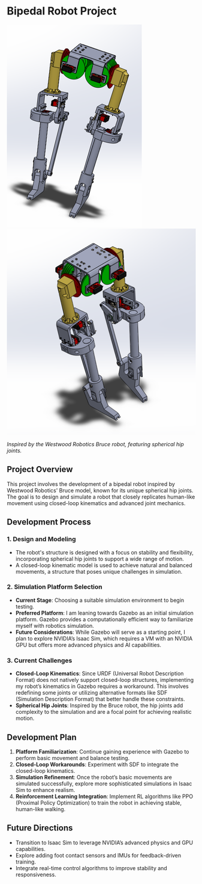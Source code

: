 # Bipedal Robot Project


![Bipedal Robot Image](img/bipedal-img2.png)
![Bipedal Robot Image](img/bipedal-img3.png)

*Inspired by the Westwood Robotics Bruce robot, featuring spherical hip joints.*

## Project Overview
This project involves the development of a bipedal robot inspired by Westwood Robotics' Bruce model, known for its unique spherical hip joints. The goal is to design and simulate a robot that closely replicates human-like movement using closed-loop kinematics and advanced joint mechanics.

## Development Process
### 1. **Design and Modeling**
- The robot's structure is designed with a focus on stability and flexibility, incorporating spherical hip joints to support a wide range of motion.
- A closed-loop kinematic model is used to achieve natural and balanced movements, a structure that poses unique challenges in simulation.

### 2. **Simulation Platform Selection**
- **Current Stage**: Choosing a suitable simulation environment to begin testing.
- **Preferred Platform**: I am leaning towards Gazebo as an initial simulation platform. Gazebo provides a computationally efficient way to familiarize myself with robotics simulation.
- **Future Considerations**: While Gazebo will serve as a starting point, I plan to explore NVIDIA’s Isaac Sim, which requires a VM with an NVIDIA GPU but offers more advanced physics and AI capabilities.

### 3. **Current Challenges**
- **Closed-Loop Kinematics**: Since URDF (Universal Robot Description Format) does not natively support closed-loop structures, implementing my robot’s kinematics in Gazebo requires a workaround. This involves redefining some joints or utilizing alternative formats like SDF (Simulation Description Format) that better handle these constraints.
- **Spherical Hip Joints**: Inspired by the Bruce robot, the hip joints add complexity to the simulation and are a focal point for achieving realistic motion.

## Development Plan
1. **Platform Familiarization**: Continue gaining experience with Gazebo to perform basic movement and balance testing.
2. **Closed-Loop Workarounds**: Experiment with SDF to integrate the closed-loop kinematics.
3. **Simulation Refinement**: Once the robot’s basic movements are simulated successfully, explore more sophisticated simulations in Isaac Sim to enhance realism.
4. **Reinforcement Learning Integration**: Implement RL algorithms like PPO (Proximal Policy Optimization) to train the robot in achieving stable, human-like walking.

## Future Directions
- Transition to Isaac Sim to leverage NVIDIA’s advanced physics and GPU capabilities.
- Explore adding foot contact sensors and IMUs for feedback-driven training.
- Integrate real-time control algorithms to improve stability and responsiveness.
